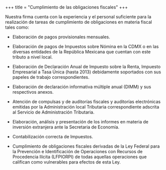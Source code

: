 +++
title = "Cumplimiento de las obligaciones fiscales"
+++

Nuestra firma cuenta con <span class="invert-font">la experiencia y el personal</span> suficiente para la realización de
tareas de cumplimiento de obligaciones en materia fiscal tales como:


* Elaboración de pagos provisionales mensuales.


* <span class="invert-font">Elaboración de pagos de Impuestos sobre Nómina en la CDMX o en las diversas
entidades de la República Mexicana que cuentan con este tributo a nivel local.</span>


* Elaboración de Declaración Anual de Impuesto sobre la Renta, Impuesto Empresarial a
Tasa Única (hasta 2013) debidamente soportados con sus papeles de trabajo
correspondientes.


* <span class="invert-font">Elaboración de declaración informativa múltiple anual (DIMM) y sus respectivos anexos.</span>


* Atención de compulsas y de auditorías fiscales y auditorías electrónicas emitidas por la
Administración local Tributaria correspondiente adscrita al Servicio de Administración
Tributaria.

* <span class="invert-font">Elaboración, análisis y presentación de los informes en materia de inversión extranjera
ante la Secretaria de Economía.</span>


* Contabilización correcta de Impuestos.


* <span class="invert-font">Cumplimiento de obligaciones fiscales derivadas de la Ley Federal para la Prevención e
Identificación de Operaciones con Recursos de Procedencia Ilícita (LFPIORPI) de todas
aquellas operaciones que califican como vulnerables para efectos de esta Ley.</span>